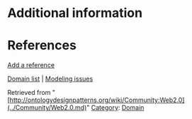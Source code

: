 #  Additional information


#  References


[Add a reference](index.php@title=Odp%253AAdd_reference&subject=../Community/Web2.0.md "http://ontologydesignpatterns.org/wiki/index.php?title=Odp:Add_reference&subject=Community%3AWeb2.0")


  




[Domain list](../Community/Domain.md "Community:Domain") | [Modeling issues](../Community/Main.md "Community:Main")


Retrieved from "[http://ontologydesignpatterns.org/wiki/Community:Web2.0](../Community/Web2.0.md)"
 [Category](http://ontologydesignpatterns.org/wiki/Special:Categories "Special:Categories"): [Domain](../Category/Domain.md "Category:Domain")